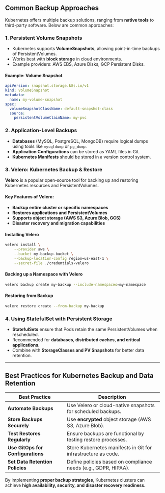 
## **Common Backup Approaches**
Kubernetes offers multiple backup solutions, ranging from **native tools** to third-party software. Below are common approaches:

### **1. Persistent Volume Snapshots**
- Kubernetes supports **VolumeSnapshots**, allowing point-in-time backups of PersistentVolumes.
- Works best with **block storage** in cloud environments.
- Example providers: AWS EBS, Azure Disks, GCP Persistent Disks.

#### **Example: Volume Snapshot**
```yaml
apiVersion: snapshot.storage.k8s.io/v1
kind: VolumeSnapshot
metadata:
  name: my-volume-snapshot
spec:
  volumeSnapshotClassName: default-snapshot-class
  source:
    persistentVolumeClaimName: my-pvc
```

### **2. Application-Level Backups**
- **Databases** (MySQL, PostgreSQL, MongoDB) require logical dumps using tools like `mysqldump` or `pg_dump`.
- **Application Configurations** can be stored as YAML files in Git.
- **Kubernetes Manifests** should be stored in a version control system.

### **3. Velero: Kubernetes Backup & Restore**
**Velero** is a popular open-source tool for backing up and restoring Kubernetes resources and PersistentVolumes.

#### **Key Features of Velero:**
- **Backup entire cluster or specific namespaces**
- **Restores applications and PersistentVolumes**
- **Supports object storage (AWS S3, Azure Blob, GCS)**
- **Disaster recovery and migration capabilities**

#### **Installing Velero**
```bash
velero install \
    --provider aws \
    --bucket my-backup-bucket \
    --backup-location-config region=us-east-1 \
    --secret-file ./credentials-velero
```

#### **Backing up a Namespace with Velero**
```bash
velero backup create my-backup --include-namespaces=my-namespace
```

#### **Restoring from Backup**
```bash
velero restore create --from-backup my-backup
```

### **4. Using StatefulSet with Persistent Storage**
- **StatefulSets** ensure that Pods retain the same PersistentVolumes when rescheduled.
- Recommended for **databases, distributed caches, and critical applications**.
- Combine with **StorageClasses and PV Snapshots** for better data retention.

---

## **Best Practices for Kubernetes Backup and Data Retention**
| Best Practice | Description |
|--------------|-------------|
| **Automate Backups** | Use Velero or cloud-native snapshots for scheduled backups. |
| **Store Backups Securely** | Use **encrypted** object storage (AWS S3, Azure Blob). |
| **Test Restores Regularly** | Ensure backups are functional by testing restore processes. |
| **Use GitOps for Configurations** | Store Kubernetes manifests in Git for infrastructure as code. |
| **Set Data Retention Policies** | Define policies based on compliance needs (e.g., GDPR, HIPAA). |

By implementing **proper backup strategies**, Kubernetes clusters can achieve **high availability, security, and disaster recovery readiness**.
